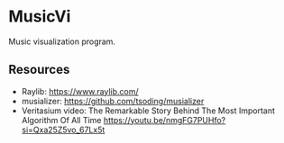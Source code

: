 # MusicVi
Music visualization program.

## Resources
- Raylib: https://www.raylib.com/
- musializer: https://github.com/tsoding/musializer
- Veritasium video: The Remarkable Story Behind The Most Important Algorithm Of All Time https://youtu.be/nmgFG7PUHfo?si=Qxa25Z5vo_67Lx5t

